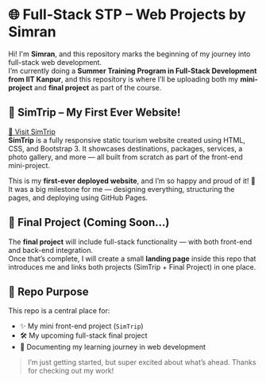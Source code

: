 # 🌐 Full-Stack STP – Web Projects by Simran

Hi! I'm **Simran**, and this repository marks the beginning of my journey into full-stack web development.  
I’m currently doing a **Summer Training Program in Full-Stack Development from IIT Kanpur**, and this repository is where I’ll be uploading both my **mini-project** and **final project** as part of the course.

## 🎉 SimTrip – My First Ever Website!

[🔗 Visit SimTrip](https://sim-run06.github.io/Full-Stack-STP/)  
**SimTrip** is a fully responsive static tourism website created using HTML, CSS, and Bootstrap 3. It showcases destinations, packages, services, a photo gallery, and more — all built from scratch as part of the front-end mini-project.

This is my **first-ever deployed website**, and I’m so happy and proud of it! 💖  
It was a big milestone for me — designing everything, structuring the pages, and deploying using GitHub Pages.

## 🚧 Final Project (Coming Soon...)

The **final project** will include full-stack functionality — with both front-end and back-end integration.  
Once that’s complete, I will create a small **landing page** inside this repo that introduces me and links both projects (SimTrip + Final Project) in one place.

## 📌 Repo Purpose

This repo is a central place for:

- ✨ My mini front-end project (`SimTrip`)
- 🛠️ My upcoming full-stack final project
- 🌱 Documenting my learning journey in web development

> I’m just getting started, but super excited about what’s ahead. Thanks for checking out my work!
